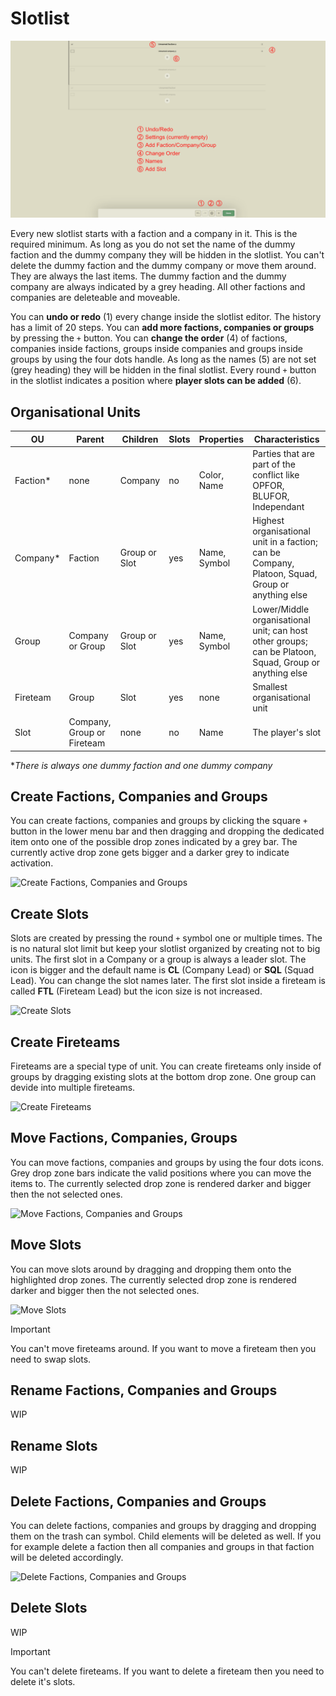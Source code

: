 # Slotlist

![Slotlist Overview](../images/slotlist-overview.png "Slotlist Overview")

Every new slotlist starts with a faction and a company in it. This is the required minimum. As long as you do not set the name of the dummy faction and the dummy company they will be hidden in the slotlist. You can't delete the dummy faction and the dummy company or move them around. They are always the last items. The dummy faction and the dummy company are always indicated by a grey heading. All other factions and companies are deleteable and moveable.

You can **undo or redo** (1) every change inside the slotlist editor. The history has a limit of 20 steps. You can **add more factions, companies or groups** by pressing the `+` button. You can **change the order** (4) of factions, companies inside factions, groups inside companies and groups inside groups by using the four dots handle. As long as the names (5) are not set (grey heading) they will be hidden in the final slotlist. Every round `+` button in the slotlist indicates a position where **player slots can be added** (6).

## Organisational Units

| OU       | Parent                     | Children       | Slots | Properties   | Characteristics |
| ---      | ------                     | --------       | ----- | ----------   | --------------- |
| Faction* | none                       | Company        | no    | Color, Name  | Parties that are part of the conflict like OPFOR, BLUFOR, Independant |
| Company* | Faction                    | Group or Slot  | yes   | Name, Symbol | Highest organisational unit in a faction; can be Company, Platoon, Squad, Group or anything else |
| Group    | Company or Group           | Group or Slot  | yes   | Name, Symbol | Lower/Middle organisational unit; can host other groups; can be Platoon, Squad, Group or anything else |
| Fireteam | Group                      | Slot           | yes   | none         | Smallest organisational unit |
| Slot     | Company, Group or Fireteam | none           | no    | Name         | The player's slot |

\**There is always one dummy faction and one dummy company*

## Create Factions, Companies and Groups

You can create factions, companies and groups by clicking the square `+` button in the lower menu bar and then dragging and dropping the dedicated item onto one of the possible drop zones indicated by a grey bar. The currently active drop zone gets bigger and a darker grey to indicate activation.

![Create Factions, Companies and Groups](../videos/create-factions-companies-groups.gif "Create Factions, Companies and Groups")

## Create Slots

Slots are created by pressing the round `+` symbol one or multiple times. The is no natural slot limit but keep your slotlist organized by creating not to big units. The first slot in a Company or a group is always a leader slot. The icon is bigger and the default name is **CL** (Company Lead) or **SQL** (Squad Lead). You can change the slot names later. The first slot inside a fireteam is called **FTL** (Fireteam Lead) but the icon size is not increased.

![Create Slots](../videos/create-slots.gif "Create Slots")

## Create Fireteams

Fireteams are a special type of unit. You can create fireteams only inside of groups by dragging existing slots at the bottom drop zone. One group can devide into multiple fireteams.

![Create Fireteams](../videos/create-fireteams.gif "Create Fireteams")

## Move Factions, Companies, Groups

You can move factions, companies and groups by using the four dots icons. Grey drop zone bars indicate the valid positions where you can move the items to. The currently selected drop zone is rendered darker and bigger then the not selected ones.

![Move Factions, Companies and Groups](../videos/move-factions-companies-groups.gif "Move Factions, Companies and Groups")

## Move Slots

You can move slots around by dragging and dropping them onto the highlighted drop zones. The currently selected drop zone is rendered darker and bigger then the not selected ones.

![Move Slots](../videos/move-slots.gif "Move Slots")

> [!IMPORTANT]
> You can't move fireteams around. If you want to move a fireteam then you need to swap slots.

## Rename Factions, Companies and Groups

WIP

## Rename Slots

WIP

## Delete Factions, Companies and Groups

You can delete factions, companies and groups by dragging and dropping them on the trash can symbol. Child elements will be deleted as well. If you for example delete a faction then all companies and groups in that faction will be deleted accordingly.

![Delete Factions, Companies and Groups](../videos/delete-factions-companies-groups.gif "Delete Factions, Companies and Groups")

## Delete Slots

WIP

> [!IMPORTANT]
> You can't delete fireteams. If you want to delete a fireteam then you need to delete it's slots.
